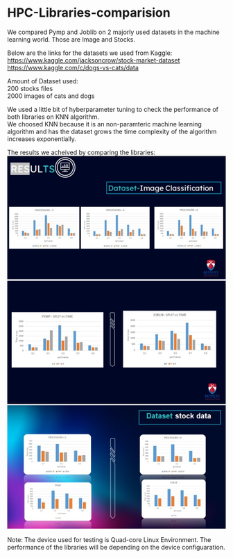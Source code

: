 # HPC-Libraries-comparision

We compared Pymp and Joblib on 2 majorly used datasets in the machine learning world. Those are Image and Stocks.

Below are the links for the datasets we used from Kaggle:<br />
https://www.kaggle.com/jacksoncrow/stock-market-dataset <br />
https://www.kaggle.com/c/dogs-vs-cats/data <br />

Amount of Dataset used:<br />
200 stocks files<br />
2000 images of cats and dogs

We used a little bit of hyberparameter tuning to check the performance of both libraries on KNN algorithm.<br />
We choosed KNN because it is an non-paramteric machine learning algorithm and has the dataset grows the time complexity of the algorithm increases exponentially.

The results we acheived by comparing the libraries:<br />
![alt text](https://github.com/FanindhraThirunagaru/HPC-Libraries-comparision/blob/cc3a153c04c7d3717c3997e44531d26d31d1e232/Images/image%20libraries%20comparision.jpeg)
![alt text](https://github.com/FanindhraThirunagaru/HPC-Libraries-comparision/blob/cc3a153c04c7d3717c3997e44531d26d31d1e232/Images/image%20processors%20comparision.jpeg)
![alt text](https://github.com/FanindhraThirunagaru/HPC-Libraries-comparision/blob/cc3a153c04c7d3717c3997e44531d26d31d1e232/Images/stocks%20results.jpeg)


Note: The device used for testing is Quad-core Linux Environment. The performance of the libraries will be depending on the device configuaration.
